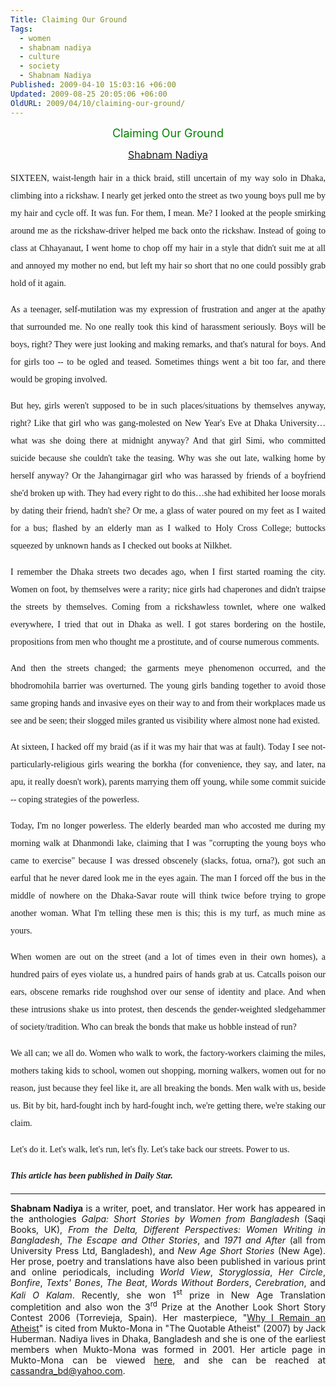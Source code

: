 ```yaml
---
Title: Claiming Our Ground
Tags:
  - women
  - shabnam nadiya
  - culture
  - society
  - Shabnam Nadiya
Published: 2009-04-10 15:03:16 +06:00
Updated: 2009-08-25 20:05:06 +06:00
OldURL: 2009/04/10/claiming-our-ground/
---
```


<p align="center"><span style="font-size: large; color: #008000;">Claiming Our Ground</span></p>
<p align="center"><span style="font-size: medium; color: #000080;"><a href="https://gold.mukto-mona.com/Articles/nadiya/index.html">Shabnam Nadiya</a></span></p>
<p style="line-height: 200%;" align="justify"><span style="font-family: Verdana;">SIXTEEN, waist-length hair in a thick braid, still uncertain of my way solo in Dhaka, climbing into a rickshaw. I nearly get jerked onto the street as two young boys pull me by my hair and cycle off. It was fun. For them, I mean. Me? I looked at the people smirking around me as the rickshaw-driver helped me back onto the rickshaw. Instead of going to class at Chhayanaut, I went home to chop off my hair in a style that didn't suit me at all and annoyed my mother no end, but left my hair so short that no one could possibly grab hold of it again. </span></p>
<p style="line-height: 200%;" align="justify"><span style="font-family: Verdana;">As a teenager, self-mutilation was my expression of frustration and anger at the apathy that surrounded me. No one really took this kind of harassment seriously. Boys will be boys, right? They were just looking and making remarks, and that's natural for boys. And for girls too -- to be ogled and teased. Sometimes things went a bit too far, and there would be groping involved. </span></p>
<p style="line-height: 200%;" align="justify"><span style="font-family: Verdana;">But hey, girls weren't supposed to be in such places/situations by themselves anyway, right? Like that girl who was gang-molested on New Year's Eve at Dhaka University…what was she doing there at midnight anyway? And that girl Simi, who committed suicide because she couldn't take the teasing. Why was she out late, walking home by herself anyway? Or the Jahangirnagar girl who was harassed by friends of a boyfriend she'd broken up with. They had every right to do this…she had exhibited her loose morals by dating their friend, hadn't she? Or me, a glass of water poured on my feet as I waited for a bus; flashed by an elderly man as I walked to Holy Cross College; buttocks squeezed by unknown hands as I checked out books at Nilkhet. </span></p>
<p style="line-height: 200%;" align="justify"><span style="font-family: Verdana;">I remember the Dhaka streets two decades ago, when I first started roaming the city. Women on foot, by themselves were a rarity; nice girls had chaperones and didn't traipse the streets by themselves. Coming from a rickshawless townlet, where one walked everywhere, I tried that out in Dhaka as well. I got stares bordering on the hostile, propositions from men who thought me a prostitute, and of course numerous comments. </span></p>
<p style="line-height: 200%;" align="justify"><span style="font-family: Verdana;">And then the streets changed; the garments meye phenomenon occurred, and the bhodromohila barrier was overturned. The young girls banding together to avoid those same groping hands and invasive eyes on their way to and from their workplaces made us see and be seen; their slogged miles granted us visibility where almost none had existed. </span></p>
<p style="line-height: 200%;" align="justify"><span style="font-family: Verdana;">At sixteen, I hacked off my braid (as if it was my hair that was at fault). Today I see not-particularly-religious girls wearing the borkha (for convenience, they say, and later, na apu, it really doesn't work), parents marrying them off young, while some commit suicide -- coping strategies of the powerless. </span></p>
<p style="line-height: 200%;" align="justify"><span style="font-family: Verdana;">Today, I'm no longer powerless. The elderly bearded man who accosted me during my morning walk at Dhanmondi lake, claiming that I was "corrupting the young boys who came to exercise" because I was dressed obscenely (slacks, fotua, orna?), got such an earful that he never dared look me in the eyes again. The man I forced off the bus in the middle of nowhere on the Dhaka-Savar route will think twice before trying to grope another woman. What I'm telling these men is this; this is my turf, as much mine as yours. </span></p>
<p style="line-height: 200%;" align="justify"><span style="font-family: Verdana;">When women are out on the street (and a lot of times even in their own homes), a hundred pairs of eyes violate us, a hundred pairs of hands grab at us. Catcalls poison our ears, obscene remarks ride roughshod over our sense of identity and place. And when these intrusions shake us into protest, then descends the gender-weighted sledgehammer of society/tradition. Who can break the bonds that make us hobble instead of run?</span></p>
<p style="line-height: 200%;" align="justify"><span style="font-family: Verdana;">We all can; we all do. Women who walk to work, the factory-workers claiming the miles, mothers taking kids to school, women out shopping, morning walkers, women out for no reason, just because they feel like it, are all breaking the bonds. Men walk with us, beside us. Bit by bit, hard-fought inch by hard-fought inch, we're getting there, we're staking our claim. </span></p>
<p style="line-height: 200%;" align="justify"><span style="font-family: Verdana;">Let's do it. Let's walk, let's run, let's fly. Let's take back our streets. Power to us.</span></p>
<p style="line-height: 200%;" align="justify"><em><strong><span style="font-family: Verdana;">This article has been published in Daily Star. </span></strong></em></p>

<hr />
<p align="justify"><strong>Shabnam Nadiya</strong> is a writer, poet, and translator. Her work has appeared in the anthologies <em>Galpa: Short Stories by Women from Bangladesh</em> (Saqi Books, UK), <em>From the Delta, Different Perspectives: Women Writing in Bangladesh</em>, <em>The Escape and Other Stories</em>, and <em>1971 and After</em> (all from University Press Ltd, Bangladesh), and <em>New Age Short Stories</em> (New Age). Her prose, poetry and translations have also been published in various print and online periodicals, including <em>World View</em>, <em>Storyglossia</em>, <em>Her Circle</em>, <em>Bonfire</em>, <em>Texts' Bones</em>, <em>The Beat</em>, <em>Words Without Borders</em>, <em>Cerebration</em>, and <em>Kali O Kalam</em>. Recently, she won 1<sup>st</sup> prize in New Age Translation completition and also won the 3<sup>rd</sup> Prize at the Another Look Short Story Contest 2006 (Torrevieja, Spain). Her masterpiece, "<a href="https://gold.mukto-mona.com/Articles/nadiya/why_atheist.htm">Why I Remain an Atheist</a>" is cited from Mukto-Mona in "The Quotable Atheist" (2007) by Jack Huberman. Nadiya lives in Dhaka, Bangladesh and she is one of the earliest members when Mukto-Mona was formed in 2001. Her article page in Mukto-Mona can be viewed <a href="https://gold.mukto-mona.com/Articles/nadiya/index.htmll">here</a>, and she can be reached at <a href="mailto:cassandra_bd@yahoo.com">cassandra_bd@yahoo.com</a>.</p>
